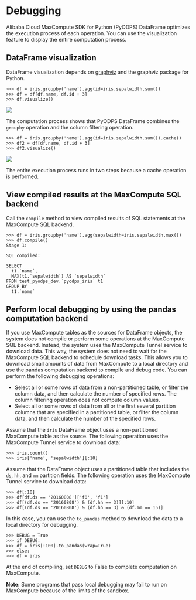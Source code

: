 # Debugging

Alibaba Cloud MaxCompute SDK for Python \(PyODPS\) DataFrame optimizes the execution process of each operation. You can use the visualization feature to display the entire computation process.

## DataFrame visualization

DataFrame visualization depends on [graphviz](http://www.graphviz.org/Download..php) and the graphviz package for Python.

```
>>> df = iris.groupby('name').agg(id=iris.sepalwidth.sum())
>>> df = df[df.name, df.id + 3]
>>> df.visualize()
```

![](https://static-aliyun-doc.oss-cn-hangzhou.aliyuncs.com/assets/img/en-US/1511711061/p11731.png)

The computation process shows that PyODPS DataFrame combines the `groupby` operation and the column filtering operation.

```
>>> df = iris.groupby('name').agg(id=iris.sepalwidth.sum()).cache()
>>> df2 = df[df.name, df.id + 3]
>>> df2.visualize()
```

![](https://static-aliyun-doc.oss-cn-hangzhou.aliyuncs.com/assets/img/en-US/1511711061/p11732.png)

The entire execution process runs in two steps because a cache operation is performed.

## View compiled results at the MaxCompute SQL backend

Call the `compile` method to view compiled results of SQL statements at the MaxCompute SQL backend.

```
>>> df = iris.groupby('name').agg(sepalwidth=iris.sepalwidth.max())
>>> df.compile()
Stage 1:

SQL compiled:

SELECT
  t1.`name`,
  MAX(t1.`sepalwidth`) AS `sepalwidth`
FROM test_pyodps_dev.`pyodps_iris` t1
GROUP BY
  t1.`name`
```

## Perform local debugging by using the pandas computation backend

If you use MaxCompute tables as the sources for DataFrame objects, the system does not compile or perform some operations at the MaxCompute SQL backend. Instead, the system uses the MaxCompute Tunnel service to download data. This way, the system does not need to wait for the MaxCompute SQL backend to schedule download tasks. This allows you to download small amounts of data from MaxCompute to a local directory and use the pandas computation backend to compile and debug code. You can perform the following debugging operations:

-   Select all or some rows of data from a non-partitioned table, or filter the column data, and then calculate the number of specified rows. The column filtering operation does not compute column values.
-   Select all or some rows of data from all or the first several partition columns that are specified in a partitioned table, or filter the column data, and then calculate the number of the specified rows.

Assume that the `iris` DataFrame object uses a non-partitioned MaxCompute table as the source. The following operation uses the MaxCompute Tunnel service to download data:

```
>>> iris.count()
>>> iris['name', 'sepalwidth'][:10]
```

Assume that the DataFrame object uses a partitioned table that includes the `ds`, `hh`, and `mm` partition fields. The following operation uses the MaxCompute Tunnel service to download data:

```
>>> df[:10]
>>> df[df.ds == '20160808']['f0', 'f1']
>>> df[(df.ds == '20160808') & (df.hh == 3)][:10]
>>> df[(df.ds == '20160808') & (df.hh == 3) & (df.mm == 15)]
```

In this case, you can use the `to_pandas` method to download the data to a local directory for debugging.

```
>>> DEBUG = True
>>> if DEBUG:
>>> df = iris[:100].to_pandas(wrap=True)
>>> else:
>>> df = iris
```

At the end of compiling, set `DEBUG` to False to complete computation on MaxCompute.

**Note:** Some programs that pass local debugging may fail to run on MaxCompute because of the limits of the sandbox.


